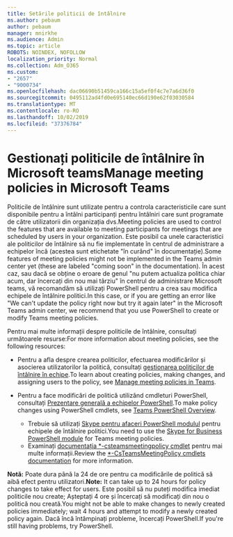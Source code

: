 ```yaml
---
title: Setările politicii de întâlnire
ms.author: pebaum
author: pebaum
manager: mnirkhe
ms.audience: Admin
ms.topic: article
ROBOTS: NOINDEX, NOFOLLOW
localization_priority: Normal
ms.collection: Adm_O365
ms.custom:
- "2657"
- "9000734"
ms.openlocfilehash: dac06690b51459ca166c15a5ef0f4c7e7a6d36f0
ms.sourcegitcommit: 0495112ad4fd0e695140ec66d190e62f03030584
ms.translationtype: MT
ms.contentlocale: ro-RO
ms.lasthandoff: 10/02/2019
ms.locfileid: "37376784"
---
```

# <a name="manage-meeting-policies-in-microsoft-teams"></a><span data-ttu-id="4b772-102">Gestionați politicile de întâlnire în Microsoft teams</span><span class="sxs-lookup"><span data-stu-id="4b772-102">Manage meeting policies in Microsoft Teams</span></span>

<span data-ttu-id="4b772-103">Politicile de întâlnire sunt utilizate pentru a controla caracteristicile care sunt disponibile pentru a întâlni participanți pentru întâlniri care sunt programate de către utilizatorii din organizația dvs.</span><span class="sxs-lookup"><span data-stu-id="4b772-103">Meeting policies are used to control the features that are available to meeting participants for meetings that are scheduled by users in your organization.</span></span> <span data-ttu-id="4b772-104">Este posibil ca unele caracteristici ale politicilor de întâlnire să nu fie implementate în centrul de administrare a echipelor încă (acestea sunt etichetate "în curând" în documentație).</span><span class="sxs-lookup"><span data-stu-id="4b772-104">Some features of meeting policies might not be implemented in the Teams admin center yet (these are labeled "coming soon" in the documentation).</span></span> <span data-ttu-id="4b772-105">În acest caz, sau dacă se obține o eroare de genul "nu putem actualiza politica chiar acum, dar încercați din nou mai târziu" în centrul de administrare Microsoft teams, vă recomandăm să utilizați PowerShell pentru a crea sau modifica echipele de întâlnire politici.</span><span class="sxs-lookup"><span data-stu-id="4b772-105">In this case, or if you are getting an error like "We can't update the policy right now but try it again later" in the Microsoft Teams admin center, we recommend that you use PowerShell to create or modify Teams meeting policies.</span></span> 

<span data-ttu-id="4b772-106">Pentru mai multe informații despre politicile de întâlnire, consultați următoarele resurse:</span><span class="sxs-lookup"><span data-stu-id="4b772-106">For more information about meeting policies, see the following resources:</span></span>

- <span data-ttu-id="4b772-107">Pentru a afla despre crearea politicilor, efectuarea modificărilor și asocierea utilizatorilor la politică, consultați [gestionarea politicilor de întâlnire în echipe](https://docs.microsoft.com/en-us/microsoftteams/meeting-policies-in-teams).</span><span class="sxs-lookup"><span data-stu-id="4b772-107">To learn about creating policies, making changes, and assigning users to the policy, see [Manage meeting policies in Teams](https://docs.microsoft.com/en-us/microsoftteams/meeting-policies-in-teams).</span></span>

- <span data-ttu-id="4b772-108">Pentru a face modificări de politică utilizând cmdleturi PowerShell, consultați [Prezentare generală a echipelor PowerShell](https://docs.microsoft.com/microsoftteams/teams-powershell-overview).</span><span class="sxs-lookup"><span data-stu-id="4b772-108">To make policy changes using PowerShell cmdlets, see [Teams PowerShell Overview](https://docs.microsoft.com/microsoftteams/teams-powershell-overview).</span></span> 
    - <span data-ttu-id="4b772-109">Trebuie să utilizați [Skype pentru afaceri PowerShell modulul](https://www.microsoft.com/download/details.aspx?id=39366) pentru echipele de întâlnire politici.</span><span class="sxs-lookup"><span data-stu-id="4b772-109">You need to use the [Skype for Business PowerShell module](https://www.microsoft.com/download/details.aspx?id=39366) for Teams meeting policies.</span></span> 
    - <span data-ttu-id="4b772-110">Examinați [documentația \*-csteamsmeetingpolicy cmdlet](https://docs.microsoft.com/search/?search=CsTeamsMeetingPolicy&view=skype-ps) pentru mai multe informații.</span><span class="sxs-lookup"><span data-stu-id="4b772-110">Review the [\*-CsTeamsMeetingPolicy cmdlets documentation](https://docs.microsoft.com/search/?search=CsTeamsMeetingPolicy&view=skype-ps) for more information.</span></span>

<span data-ttu-id="4b772-111">**Notă:** Poate dura până la 24 de ore pentru ca modificările de politică să aibă efect pentru utilizatori.</span><span class="sxs-lookup"><span data-stu-id="4b772-111">**Note:** It can take up to 24 hours for policy changes to take effect for users.</span></span> <span data-ttu-id="4b772-112">Este posibil să nu puteți modifica imediat politicile nou create; Așteptați 4 ore și încercați să modificați din nou o politică nou creată.</span><span class="sxs-lookup"><span data-stu-id="4b772-112">You might not be able to make changes to newly created policies immediately; wait 4 hours and attempt to modify a newly created policy again.</span></span> <span data-ttu-id="4b772-113">Dacă încă întâmpinați probleme, încercați PowerShell.</span><span class="sxs-lookup"><span data-stu-id="4b772-113">If you're still having problems, try PowerShell.</span></span>  
